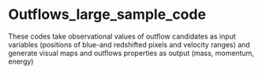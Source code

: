 # Outflows_large_sample_code
These codes take observational values of outflow candidates as input variables (positions of blue-and redshifted pixels and velocity ranges) and generate visual maps and outflows properties as output (mass, momentum, energy)
